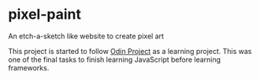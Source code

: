 # pixel-paint
An etch-a-sketch like website to create pixel art 

This project is started to follow [Odin Project](https://www.theodinproject.com/lessons/foundations-etch-a-sketch) as a learning project. This was one of the final tasks to finish learning JavaScript before learning frameworks.


